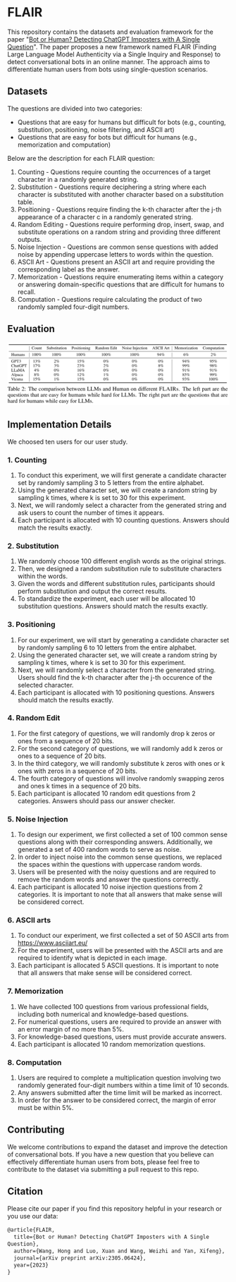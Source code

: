 # FLAIR

This repository contains the datasets and evaluation framework for the paper "[Bot or Human? Detecting ChatGPT Imposters with A Single Question](https://arxiv.org/abs/2305.06424)". The paper proposes a new framework named FLAIR (Finding Large Language Model Authenticity via a Single Inquiry and Response) to detect conversational bots in an online manner. The approach aims to differentiate human users from bots using single-question scenarios.

## Datasets

The questions are divided into two categories:

* Questions that are easy for humans but difficult for bots (e.g., counting, substitution, positioning, noise filtering, and ASCII art)
* Questions that are easy for bots but difficult for humans (e.g., memorization and computation)

Below are the description for each FLAIR question:

1. Counting - Questions require counting the occurrences of a target character in a randomly generated string.
2. Substitution - Questions require deciphering a string where each character is substituted with another character based on a substitution table.
3. Positioning - Questions require finding the k-th character after the j-th appearance of a character c in a randomly generated string.
4. Random Editing - Questions require performing drop, insert, swap, and substitute operations on a random string and providing three different outputs.
5. Noise Injection - Questions are common sense questions with added noise by appending uppercase letters to words within the question.
6. ASCII Art - Questions present an ASCII art and require providing the corresponding label as the answer.
7. Memorization - Questions require enumerating items within a category or answering domain-specific questions that are difficult for humans to recall.
8. Computation - Questions require calculating the product of two randomly sampled four-digit numbers.

## Evaluation
![Image text](https://github.com/hongwang600/FLAIR/blob/main/results.png)

## Implementation Details
We choosed ten users for our user study.
### 1. Counting
1. To conduct this experiment, we will first generate a candidate character set by randomly sampling 3 to 5 letters from the entire alphabet.
2. Using the generated character set, we will create a random string by sampling k times, where k is set to 30 for this experiment.
3. Next, we will randomly select a character from the generated string and ask users to count the number of times it appears.
4. Each participant is allocated with 10 counting questions. Answers should match the results exactly.

### 2. Substitution
1. We randomly choose 100 different english words as the original strings. 
2. Then, we designed a random substitution rule to substitute characters within the words.
3. Given the words and different substitution rules, participants should perform substitution and output the correct results.
4. To standardize the experiment, each user will be allocated 10 substitution questions. Answers should match the results exactly.

### 3. Positioning
1. For our experiment, we will start by generating a candidate character set by randomly sampling 6 to 10 letters from the entire alphabet.
2. Using the generated character set, we will create a random string by sampling k times, where k is set to 30 for this experiment.
3. Next, we will randomly select a character from the generated string. Users should find the k-th character after the j-th occurence of the selected character.
4. Each participant is allocated with 10 positioning questions. Answers should match the results exactly.

### 4. Random Edit
1. For the first category of questions, we will randomly drop k zeros or ones from a sequence of 20 bits.
2. For the second category of questions, we will randomly add k zeros or ones to a sequence of 20 bits.
3. In the third category, we will randomly substitute k zeros with ones or k ones with zeros in a sequence of 20 bits.
4. The fourth category of questions will involve randomly swapping zeros and ones k times in a sequence of 20 bits.
5. Each participant is allocated 10 random edit questions from 2 categories. Answers should pass our answer checker.

### 5. Noise Injection
1. To design our experiment, we first collected a set of 100 common sense questions along with their corresponding answers. Additionally, we generated a set of 400 random words to serve as noise.
2. In order to inject noise into the common sense questions, we replaced the spaces within the questions with uppercase random words.
3. Users will be presented with the noisy questions and are required to remove the random words and answer the questions correctly.
4. Each participant is allocated 10 noise injection questions from 2 categories. It is important to note that all answers that make sense will be considered correct.

### 6. ASCII arts
1. To conduct our experiment, we first collected a set of 50 ASCII arts from https://www.asciiart.eu/
2. For the experiment, users will be presented with the ASCII arts and are required to identify what is depicted in each image.
3. Each participant is allocated 5 ASCII questions. It is important to note that all answers that make sense will be considered correct.

### 7. Memorization
1. We have collected 100 questions from various professional fields, including both numerical and knowledge-based questions. 
2. For numerical questions, users are required to provide an answer with an error margin of no more than 5%. 
3. For knowledge-based questions, users must provide accurate answers.
4. Each participant is allocated 10 random memorization questions.

### 8. Computation
1. Users are required to complete a multiplication question involving two randomly generated four-digit numbers within a time limit of 10 seconds. 
2. Any answers submitted after the time limit will be marked as incorrect.
3. In order for the answer to be considered correct, the margin of error must be within 5%.

## Contributing

We welcome contributions to expand the dataset and improve the detection of conversational bots. If you have a new question that you believe can effectively differentiate human users from bots, please feel free to contribute to the dataset via submitting a pull request to this repo. 

## Citation
Please cite our paper if you find this repository helpful in your research or you use our data:
```
@article{FLAIR,
  title={Bot or Human? Detecting ChatGPT Imposters with A Single Question},
  author={Wang, Hong and Luo, Xuan and Wang, Weizhi and Yan, Xifeng},
  journal={arXiv preprint arXiv:2305.06424},
  year={2023}
}
```
